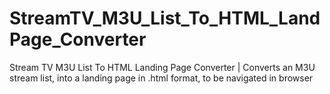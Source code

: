 # StreamTV_M3U_List_To_HTML_LandPage_Converter
Stream TV M3U List To HTML Landing Page Converter | Converts an M3U stream list, into a landing page in .html format, to be navigated in browser
